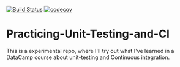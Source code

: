 [![Build Status](https://app.travis-ci.com/IavTavares/Practicing-Unit-Testing-and-CI.svg?branch=main)](https://app.travis-ci.com/IavTavares/Practicing-Unit-Testing-and-CI)
[![codecov](https://codecov.io/gh/IavTavares/Practicing-Unit-Testing-and-CI/branch/main/graph/badge.svg?token=ECNVRWY151)](https://codecov.io/gh/IavTavares/Practicing-Unit-Testing-and-CI)

# Practicing-Unit-Testing-and-CI
This is a experimental repo, where I'll try out what I've learned in a DataCamp course about unit-testing and Continuous integration.

